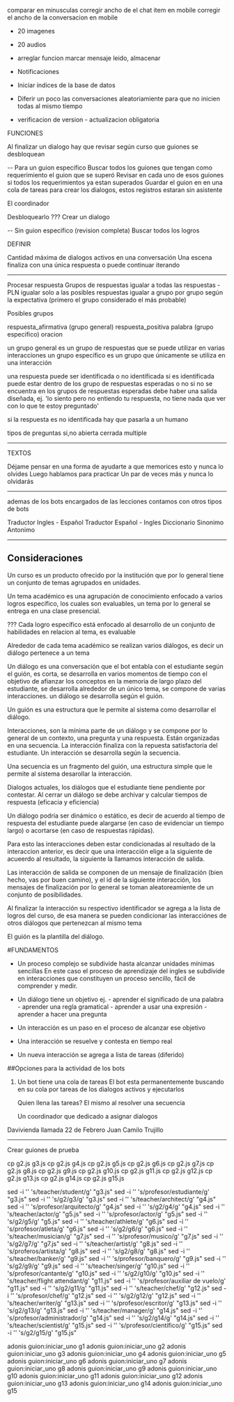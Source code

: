  comparar en minusculas
 corregir ancho de el chat item en mobile
 corregir el ancho de la conversacion en mobile


 - 20 imagenes
 - 20 audios
 - arreglar funcion marcar mensaje leido, almacenar
 - Notificaciones
 - Iniciar indices de la base de datos
 - Diferir un poco las conversaciones aleatoriamiente para que no inicien todas al mismo tiempo
 
 - verificacion de version - actualizacion obligatoria
 
 FUNCIONES
 

 Al finalizar un dialogo hay que revisar según curso que guiones se desbloquean

-- Para un guion especifico
Buscar todos los guiones que tengan como requerimiento el guion que se superó
Revisar en cada uno de esos guiones si todos los requerimientos ya estan superados
Guardar el guion en en una cola de tareas para crear los dialogos, estos registros estaran sin asistente

El coordinador 

Desbloquearlo ??? Crear un dialogo

-- Sin guion especifico (revision completa)
Buscar todos los logros 

 DEFINIR

Cantidad máxima de dialogos activos en una conversación
Una escena finaliza con una única respuesta o puede continuar iterando
**************

Procesar respuesta
Grupos de respuestas
igualar a todas las respuestas - PLN
igualar solo a las posibles respuestas
igualar a grupo por grupo según la expectativa (primero el grupo considerado el más probable)

Posibles grupos

respuesta_afirmativa (grupo general)
respuesta_positiva
palabra (grupo especifico)
oracion


un grupo general es un grupo de respuestas que se puede utilizar en varias interacciones
un grupo específico es un grupo que únicamente se utiliza en una interacción

una respuesta puede ser identificada o no identificada
si es identificada puede estar dentro de los grupo de respuestas esperadas o no
si no se encuentra en los grupos de respuestas esperadas debe haber una salida diseñada, 
ej. 'lo siento pero no entiendo tu respuesta, no tiene nada que ver con lo que te estoy preguntado'

si la respuesta es no identificada hay que pasarla a un humano


tipos de preguntas
si,no
abierta
cerrada
multiple

**************
TEXTOS

Déjame pensar en una forma de ayudarte a que memorices esto y nunca lo olvides
Luego hablamos para practicar
Un par de veces más y nunca lo olvidarás


**************

ademas de los bots encargados de las lecciones contamos con otros tipos de bots

Traductor Ingles - Español
Traductor Español - Ingles
Diccionario
Sinonimo
Antonimo




**************
## Consideraciones


Un curso es un producto ofrecido por la institución que por lo general tiene un conjunto de temas agrupados en unidades.

Un tema académico es una agrupación de conocimiento enfocado a varios logros específico, los cuales son evaluables, un tema por lo general se entrega en una clase presencial.

??? Cada logro específico está enfocado al desarrollo de un conjunto de habilidades en relacion al tema,
es evaluable

Alrededor de cada tema académico se realizan varios diálogos, es decir un diálogo pertenece a un tema

Un diálogo es una conversación que el bot entabla con el estudiante según el guión, es corta, se desarrolla en varios momentos de tiempo con el objetivo de afianzar los conceptos en la memoria de largo plazo del estudiante, se desarrolla alrededor de un único tema, se compone de varias interacciones. un diálogo se desarrolla según el guión.

Un guión es una estructura que le permite al sistema como desarrollar el diálogo.

Interacciones, son la mínima parte de un diálogo y se compone por lo general de un contexto, una pregunta y una respuesta. Están organizadas en una secuencia. La interacción finaliza con la repuesta satisfactoria del estudiante. Un interacción se desarrolla según la secuencia.

Una secuencia es un fragmento del guión, una estructura simple que le permite al sistema desarollar la interacción.


Dialogos actuales, los diálogos que el estudiante tiene pendiente por contestar.
Al cerrar un diálogo se debe archivar y calcular tiempos de respuesta (eficacia y eficiencia)

Un diálogo podría ser dinámico o estático, es decir de acuerdo al tiempo de respuesta del estudiante puede alargarse (en caso de evidenciar un tiempo largo) o acortarse (en caso de respuestas rápidas).

Para esto las interacciones deben estar condicionadas al resultado de la interaccion anterior, es decir que una interacción elige a la siguiente de acueerdo al resultado, la siguiente la llamamos interacción de salida.

Las interacción de salida se componen de un mensaje de finalización (bien hecho, vas por buen camino),
y el id de la siguiente interacción, los mensajes de finalización por lo general se toman aleatoreamiente de un conjunto de posibilidades.


Al finalizar la interacción su respectivo identificador se agrega a la lista de logros del curso, de esa manera se pueden condicionar las interacciónes de otros diálogos que pertenezcan al mismo tema

El guión es la plantilla del diálogo.



#FUNDAMENTOS

- Un proceso complejo se subdivide hasta alcanzar unidades mínimas sencillas
En este caso el proceso de aprendizaje del ingles se subdivide en interacciones que constituyen un proceso sencillo, fácil de comprender y medir.

- Un diálogo tiene un objetivo
	ej. - aprender el significado de una palabra
		- aprender una regla gramatical
		- aprender a usar una expresión
		- aprender a hacer una pregunta

- Un interacción es un paso en el proceso de alcanzar ese objetivo
- Una interacción se resuelve y contesta en tiempo real
- Un nueva interacción se agrega a lista de tareas (diferido)


##Opciones para la actividad de los bots

1. Un bot tiene una cola de tareas
	El bot esta permanentemente buscando en su cola por tareas de los dialogos activos y ejecutarlos

	Quien llena las tareas?
	El mismo al resolver una secuencia
	
	Un coordinador que dedicado a asignar dialogos



Davivienda 
llamada 22 de Febrero
Juan Camilo Trujillo

**********

Crear guiones de prueba

cp g2.js g3.js 
cp g2.js g4.js 
cp g2.js g5.js 
cp g2.js g6.js 
cp g2.js g7.js 
cp g2.js g8.js 
cp g2.js g9.js 
cp g2.js g10.js 
cp g2.js g11.js 
cp g2.js g12.js 
cp g2.js g13.js 
cp g2.js g14.js 
cp g2.js g15.js 

sed -i '' 's/teacher/student/g' "g3.js"
sed -i '' 's/profesor/estudiante/g' "g3.js"
sed -i '' 's/g2/g3/g' "g3.js"
sed -i '' 's/teacher/architect/g' "g4.js"
sed -i '' 's/profesor/arquitecto/g' "g4.js"
sed -i '' 's/g2/g4/g' "g4.js"
sed -i '' 's/teacher/actor/g' "g5.js"
sed -i '' 's/profesor/actor/g' "g5.js"
sed -i '' 's/g2/g5/g' "g5.js"
sed -i '' 's/teacher/athlete/g' "g6.js"
sed -i '' 's/profesor/atleta/g' "g6.js"
sed -i '' 's/g2/g6/g' "g6.js"
sed -i '' 's/teacher/musician/g' "g7.js"
sed -i '' 's/profesor/musico/g' "g7.js"
sed -i '' 's/g2/g7/g' "g7.js"
sed -i '' 's/teacher/artist/g' "g8.js"
sed -i '' 's/proferos/artista/g' "g8.js"
sed -i '' 's/g2/g8/g' "g8.js"
sed -i '' 's/teacher/banker/g' "g9.js"
sed -i '' 's/profesor/banquero/g' "g9.js"
sed -i '' 's/g2/g9/g' "g9.js"
sed -i '' 's/teacher/singer/g' "g10.js"
sed -i '' 's/profesor/cantante/g' "g10.js"
sed -i '' 's/g2/g10/g' "g10.js"
sed -i '' 's/teacher/flight attendant/g' "g11.js"
sed -i '' 's/profesor/auxiliar de vuelo/g' "g11.js"
sed -i '' 's/g2/g11/g' "g11.js"
sed -i '' 's/teacher/chef/g' "g12.js"
sed -i '' 's/profesor/chef/g' "g12.js"
sed -i '' 's/g2/g12/g' "g12.js"
sed -i '' 's/teacher/writer/g' "g13.js"
sed -i '' 's/profesor/escritor/g' "g13.js"
sed -i '' 's/g2/g13/g' "g13.js"
sed -i '' 's/teacher/manager/g' "g14.js"
sed -i '' 's/profesor/administrador/g' "g14.js"
sed -i '' 's/g2/g14/g' "g14.js"
sed -i '' 's/teacher/scientist/g' "g15.js"
sed -i '' 's/profesor/científico/g' "g15.js"
sed -i '' 's/g2/g15/g' "g15.js"

adonis guion:iniciar_uno g1
adonis guion:iniciar_uno g2
adonis guion:iniciar_uno g3
adonis guion:iniciar_uno g4
adonis guion:iniciar_uno g5
adonis guion:iniciar_uno g6
adonis guion:iniciar_uno g7
adonis guion:iniciar_uno g8
adonis guion:iniciar_uno g9
adonis guion:iniciar_uno g10
adonis guion:iniciar_uno g11
adonis guion:iniciar_uno g12
adonis guion:iniciar_uno g13
adonis guion:iniciar_uno g14
adonis guion:iniciar_uno g15

